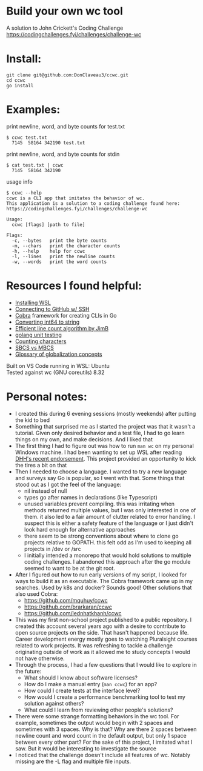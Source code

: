 # Build your own wc tool
A solution to John Crickett's Coding Challenge
https://codingchallenges.fyi/challenges/challenge-wc

# Install:  
```
git clone git@github.com:DonClaveau3/ccwc.git
cd ccwc
go install
```

# Examples:  

print newline, word, and byte counts for test.txt  
```
$ ccwc test.txt
  7145  58164 342190 test.txt
```  

print newline, word, and byte counts for stdin  
```
$ cat test.txt | ccwc
  7145  58164 342190
```

usage info  
```
$ ccwc --help
ccwc is a CLI app that imitates the behavior of wc.
This application is a solution to a coding challenge found here:
https://codingchallenges.fyi/challenges/challenge-wc

Usage:
  ccwc [flags] [path to file]

Flags:
  -c, --bytes   print the byte counts
  -m, --chars   print the character counts
  -h, --help    help for ccwc
  -l, --lines   print the newline counts
  -w, --words   print the word counts
```

# Resources I found helpful:  
- [Installing WSL](https://learn.microsoft.com/en-us/windows/wsl/install)
- [Connecting to GitHub w/ SSH](https://docs.github.com/en/authentication/connecting-to-github-with-ssh/testing-your-ssh-connection)
- [Cobra](https://github.com/spf13/cobra) framework for creating CLIs in Go
- [Converting int64 to string](https://golangdocs.com/golang-int64-to-string-conversion)
- [Efficient line count algorithm by JimB](https://stackoverflow.com/a/24563853)
- [golang unit testing](https://golangdocs.com/golang-unit-testing)
- [Counting characters](https://golangdoc.github.io/pkg/1.8/bytes/index.html#example_Count)
- [SBCS vs MBCS](https://learn.microsoft.com/en-us/cpp/c-runtime-library/single-byte-and-multibyte-character-sets?view=msvc-170)
- [Glossary of globalization concepts](https://learn.microsoft.com/en-us/globalization/reference/glossary)

 
Built on VS Code running in WSL: Ubuntu  
Tested against wc (GNU coreutils) 8.32  

# Personal notes:
- I created this during 6 evening sessions (mostly weekends) after putting the kid to bed
- Something that surprised me as I started the project was that it wasn't a tutorial. Given only desired behavior and a test file, I had to go learn things on my own, and make decisions. And I liked that
- The first thing I had to figure out was how to run ```man wc``` on my personal Windows machine. I had been wanting to set up WSL after reading [DHH's recent endorsement](https://world.hey.com/dhh/vscode-wsl-makes-windows-awesome-for-web-development-9bc4d528). This project provided an opportunity to kick the tires a bit on that
- Then I needed to choose a language. I wanted to try a new language and surveys say Go is popular, so I went with that. Some things that stood out as I got the feel of the language:
  - nil instead of null
  - types go after names in declarations (like Typescript)
  - unused variables prevent compiling. this was irritating when methods returned multiple values, but I was only interested in one of them. it also led to a fair amount of clutter related to error handling. I suspect this is either a safety feature of the language or I just didn't look hard enough for alternative approaches
  - there seem to be strong conventions about where to clone go projects relative to GOPATH. this felt odd as I'm used to keeping all projects in /dev or /src
  - I initially intended a monorepo that would hold solutions to multiple coding challenges. I abandoned this approach after the go module seemed to want to be at the git root.
- After I figured out how to run early versions of my script, I looked for ways to build it as an executable. The Cobra framework came up in my searches. Used by k8s and docker? Sounds good! Other solutions that also used Cobra:
  - https://github.com/mquhuy/ccwc
  - https://github.com/brarkaran/ccwc
  - https://github.com/lednhatkhanh/ccwc  
- This was my first non-school project published to a public repository. I created this account several years ago with a desire to contribute to open source projects on the side. That hasn't happened because life. Career development energy mostly goes to watching Pluralsight courses related to work projects. It was refreshing to tackle a challenge originating outside of work as it allowed me to study concepts I would not have otherwise.   
- Through the process, I had a few questions that I would like to explore in the future:
  - What should I know about software licenses?
  - How do I make a manual entry (```man ccwc```) for an app?
  - How could I create tests at the interface level?
  - How would I create a performance benchmarking tool to test my solution against others?
  - What could I learn from reviewing other people's solutions?
- There were some strange formatting behaviors in the wc tool. For example, sometimes the output would begin with 2 spaces and sometimes with 3 spaces. Why is that? Why are there 2 spaces between newline count and word count in the default output, but only 1 space between every other part? For the sake of this project, I imitated what I saw. But it would be interesting to investigate the source
- I noticed that the challenge doesn't include all features of wc. Notably missing are the -L flag and multiple file inputs.
